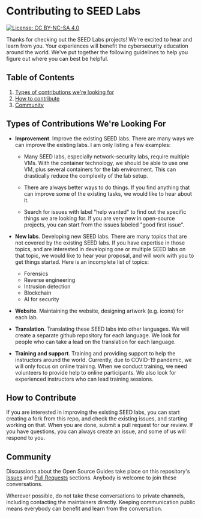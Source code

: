 # Contributing to SEED Labs
[![License: CC BY-NC-SA 4.0](https://img.shields.io/badge/License-CC%20BY--NC--SA%204.0-lightgrey.svg)](https://creativecommons.org/licenses/by-nc-sa/4.0/)

Thanks for checking out the SEED Labs projects! We're excited to hear and
learn from you. Your experiences will benefit the cybersecurity education
around the world. We've put together the following guidelines to help you
figure out where you can best be helpful.


## Table of Contents

1. [Types of contributions we're looking for](#types-of-contributions-were-looking-for)
1. [How to contribute](#how-to-contribute)
1. [Community](#community)

## Types of Contributions We're Looking For

- **Improvement**. Improve the existing SEED labs. There are many ways we can 
improve the existing labs. I am only listing a few examples:

  - Many SEED labs, especially network-security labs, require multiple
    VMs. With the container technology, we should be able to use one VM, 
    plus several containers for the lab environment. This can drastically
    reduce the complexity of the lab setup. 

  - There are always better ways to do things. If you find anything that can
    improve some of the existing tasks, we would like to hear 
    about it.

  - Search for issues with label "help wanted" to find out the specific things 
    we are looking for. If you are very new in open-source projects, 
    you can start from the issues labeled "good first issue". 

- **New labs**. Developing new SEED labs. There are many topics that are 
not covered by the existing SEED labs. If you have expertise in those 
topics, and are interested in developing
one or multiple SEED labs on that topic, we would like to hear your 
proposal, and will work with you to get things started. Here is 
an incomplete list of topics: 

  - Forensics
  - Reverse engineering
  - Intrusion detection
  - Blockchain 
  - AI for security


- **Website**. Maintaining the website, designing artwork (e.g. icons) for each lab.

- **Translation**. Translating these SEED labs into other languages. 
We will create a separate github repository for each language. We look
for people who can take a lead on the translation for each language. 

- **Training and support**. Training and providing support to help the instructors
around the world. Currently, due to COVID-19 pandemic, we 
will only focus on online training. When we conduct training, we need
volunteers to provide help to online participants. We also look for experienced
instructors who can lead training sessions. 

## How to Contribute

If you are interested in improving the existing SEED labs, you can start
creating a fork from this repo, and check the existing issues, and 
starting working on that. When you are done, submit a pull request 
for our review. If you have questions, you can always create an issue, and 
some of us will respond to you.  

## Community

Discussions about the Open Source Guides take place on 
this repository's [Issues](https://github.com/seed-labs/seed-labs/issues) and [Pull Requests](https://github.com/seed-labs/seed-labs/pulls) sections. Anybody is welcome to join these conversations. 

Wherever possible, do not take these conversations to private channels, including contacting the maintainers directly. Keeping communication public means everybody can benefit and learn from the conversation.

